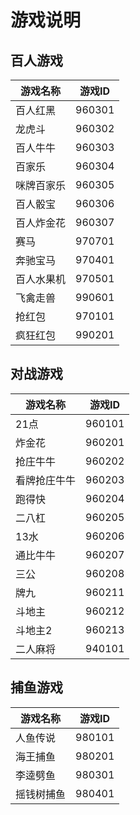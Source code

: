 # 游戏说明

## 百人游戏
| 游戏名称 | 游戏ID |
| ---- | ---- |
| 百人红黑 | 960301 |
| 龙虎斗 | 960302 |
| 百人牛牛 | 960303 |
| 百家乐 | 960304 |
| 咪牌百家乐 | 960305 |
| 百人骰宝 | 960306 |
| 百人炸金花 | 960307 |
| 赛马 | 970701 |
| 奔驰宝马 | 970401 |
| 百人水果机 | 970501 |
| 飞禽走兽 | 990601 |
| 抢红包 | 970101 |
| 疯狂红包 | 990201 |


## 对战游戏
| 游戏名称 | 游戏ID |
| ---- | ---- |
| 21点 | 960101 |
| 炸金花 | 960201 |
| 抢庄牛牛 | 960202 |
| 看牌抢庄牛牛 | 960203 |
| 跑得快 | 960204 |
| 二八杠 | 960205 |
| 13水 | 960206 |
| 通比牛牛 | 960207 |
| 三公 | 960208 |
| 牌九 | 960211 |
| 斗地主 | 960212 |
| 斗地主2 | 960213 |
| 二人麻将 | 940101 |

## 捕鱼游戏
| 游戏名称 | 游戏ID |
| ---- | ---- |
| 人鱼传说 | 980101 |
| 海王捕鱼 | 980201 |
| 李逵劈鱼 | 980301 |
| 摇钱树捕鱼 | 980401 |